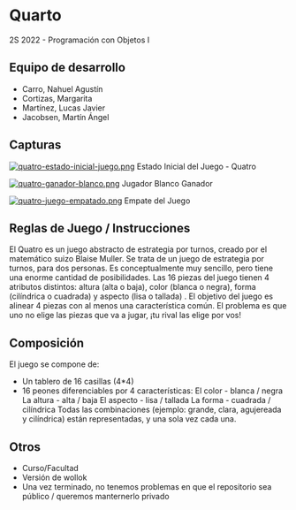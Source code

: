 # Quarto

2S 2022 - Programación con Objetos I 

## Equipo de desarrollo

- Carro, Nahuel Agustín
- Cortizas, Margarita
- Martínez, Lucas Javier
- Jacobsen, Martín Ángel

## Capturas
[![quatro-estado-inicial-juego.png](https://i.postimg.cc/26nMT9mp/quatro-estado-inicial-juego.png)](https://postimg.cc/0M2VyfbZ)
Estado Inicial del Juego - Quatro

[![quatro-ganador-blanco.png](https://i.postimg.cc/C5Yt2CLR/quatro-ganador-blanco.png)](https://postimg.cc/gXSNXZhp)
Jugador Blanco Ganador

[![quatro-juego-empatado.png](https://i.postimg.cc/qqKJcHM8/quatro-juego-empatado.png)](https://postimg.cc/y3VCB5Rd)
Empate del Juego

## Reglas de Juego / Instrucciones

El Quatro es un juego abstracto de estrategia por turnos, creado por el matemático suizo Blaise Muller. Se trata de un juego de estrategia por turnos, para dos personas. Es conceptualmente muy sencillo, pero tiene una enorme cantidad de posibilidades. 
Las 16 piezas del juego tienen 4 atributos distintos: altura (alta o baja), color (blanca o negra), forma (cilíndrica o cuadrada) y aspecto (lisa o tallada) . El objetivo del juego es alinear 4 piezas con al menos una característica común. El problema es que uno no elige las piezas que va a jugar,  ¡tu rival las elige por vos!

## Composición

El juego se compone de:
- Un tablero de 16 casillas (4*4)
- 16 peones diferenciables por 4 características:
        El color - blanca / negra
        La altura - alta / baja
        El aspecto - lisa / tallada
        La forma - cuadrada / cilíndrica
Todas las combinaciones (ejemplo: grande, clara, agujereada y cilíndrica) están representadas, y una sola vez cada una.

## Otros

- Curso/Facultad
- Versión de wollok
- Una vez terminado, no tenemos problemas en que el repositorio sea público / queremos manternerlo privado
